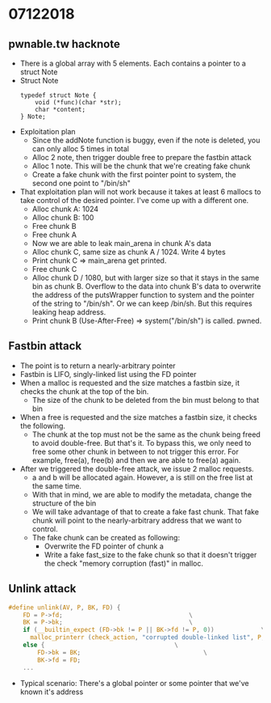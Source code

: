 # 07122018

## pwnable.tw hacknote

- There is a global array with 5 elements. Each contains a pointer to a struct Note
- Struct Note
    ```
    typedef struct Note {
        void (*func)(char *str);
        char *content;
    } Note;
    ```
- Exploitation plan
    - Since the addNote function is buggy, even if the note is deleted, you can only alloc 5 times in total
    - Alloc 2 note, then trigger double free to prepare the fastbin attack
    - Alloc 1 note. This will be the chunk that we're creating fake chunk
    - Create a fake chunk with the first pointer point to system, the second one point to "/bin/sh"
- That exploitation plan will not work because it takes at least 6 mallocs to take control of the desired pointer. I've come up with a different one.
    - Alloc chunk A: 1024
    - Alloc chunk B: 100
    - Free chunk B
    - Free chunk A
    - Now we are able to leak main_arena in chunk A's data
    - Alloc chunk C, same size as chunk A / 1024. Write 4 bytes
    - Print chunk C => main_arena get printed.
    - Free chunk C
    - Alloc chunk D / 1080, but with larger size so that it stays in the same bin as chunk B. Overflow to the data into chunk B's data to overwrite the address of the putsWrapper function to system and the pointer of the string to "/bin/sh". Or we can keep /bin/sh. But this requires leaking heap address.
    - Print chunk B (Use-After-Free) => system("/bin/sh") is called. pwned.

## Fastbin attack

- The point is to return a nearly-arbitrary pointer
- Fastbin is LIFO, singly-linked list using the FD pointer
- When a malloc is requested and the size matches a fastbin size, it checks the chunk at the top of the bin.
    - The size of the chunk to be deleted from the bin must belong to that bin
- When a free is requested and the size matches a fastbin size, it checks the following.
    - The chunk at the top must not be the same as the chunk being freed to avoid double-free. But that's it. To bypass this, we only need to free some other chunk in between to not trigger this error. For example, free(a), free(b) and then we are able to free(a) again.
- After we triggered the double-free attack, we issue 2 malloc requests.
    - a and b will be allocated again. However, a is still on the free list at the same time.
    - With that in mind, we are able to modify the metadata, change the structure of the bin
    - We will take advantage of that to create a fake fast chunk. That fake chunk will point to the nearly-arbitrary address that we want to control.
    - The fake chunk can be created as following:
        - Overwrite the FD pointer of chunk a
        - Write a fake fast_size to the fake chunk so that it doesn't trigger the check "memory corruption (fast)" in malloc.

## Unlink attack

```C
#define unlink(AV, P, BK, FD) {                                            \
    FD = P->fd;								      \
    BK = P->bk;								      \
    if (__builtin_expect (FD->bk != P || BK->fd != P, 0))		      \
      malloc_printerr (check_action, "corrupted double-linked list", P, AV);  \
    else {								      \
        FD->bk = BK;							      \
        BK->fd = FD;
    ...	
```

- Typical scenario: There's a global pointer or some pointer that we've known it's address